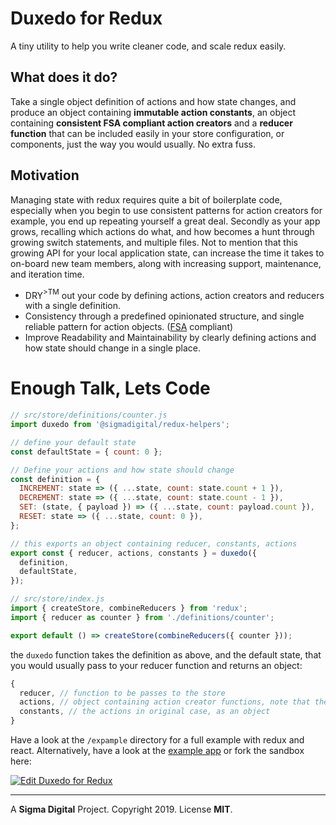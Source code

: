 # Duxedo for Redux
A tiny utility to help you write cleaner code, and scale redux easily.

## What does it do?
Take a single object definition of actions and how state changes, and produce an object containing  **immutable action constants**, an object containing **consistent FSA compliant action creators** and a **reducer function** that can be included easily in your store configuration, or components, just the way you would usually. No extra fuss.

## Motivation
Managing state with redux requires quite a bit of boilerplate code, especially when you begin to use consistent patterns for action creators for example, you end up repeating yourself a great deal. Secondly as your app grows, recalling which actions do what, and how becomes a hunt through growing switch statements, and  multiple files. Not to mention that this growing API for your local application state, can increase the time it takes to on-board new team members, along with increasing support, maintenance, and iteration time.

* DRY<span><sup>>TM</sup></span> out your code by defining actions, action creators and reducers with a single definition.
* Consistency through a predefined opinionated structure, and single reliable pattern for action objects. ([FSA](https://github.com/redux-utilities/flux-standard-action) compliant)
* Improve Readability and Maintainability by clearly defining actions and how state should change in a single place.


# Enough Talk, Lets Code 

```js
// src/store/definitions/counter.js
import duxedo from '@sigmadigital/redux-helpers';

// define your default state
const defaultState = { count: 0 };

// Define your actions and how state should change
const definition = {
  INCREMENT: state => ({ ...state, count: state.count + 1 }),
  DECREMENT: state => ({ ...state, count: state.count - 1 }),
  SET: (state, { payload }) => ({ ...state, count: payload.count }),
  RESET: state => ({ ...state, count: 0 }),
};

// this exports an object containing reducer, constants, actions
export const { reducer, actions, constants } = duxedo({
  definition,
  defaultState,
});

// src/store/index.js
import { createStore, combineReducers } from 'redux';
import { reducer as counter } from './definitions/counter';

export default () => createStore(combineReducers({ counter }));

```
the `duxedo` function takes the definition as above, and the default state, that you would usually pass to your reducer function and returns an object:

```js
{
  reducer, // function to be passes to the store
  actions, // object containing action creator functions, note that the action names have been transformed to **camelCase**
  constants, // the actions in original case, as an object 
}
```

Have a look at the `/expample` directory for a full example with redux and react. Alternatively, have a look at the [example app](https://zz2yvwmmy4.codesandbox.io/) or fork the sandbox here:

[![Edit Duxedo for Redux](https://codesandbox.io/static/img/play-codesandbox.svg)](https://codesandbox.io/s/zz2yvwmmy4)

----
A **Sigma Digital** Project. Copyright 2019. License **MIT**.
